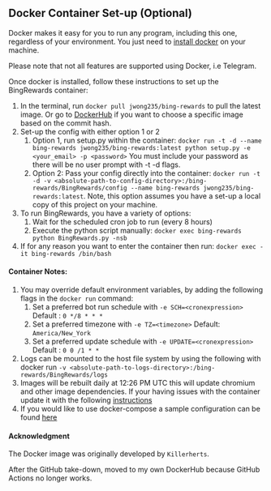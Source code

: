 ## Docker Container Set-up (Optional)

Docker makes it easy for you to run any program, including this one, regardless of your environment. You just need to [install docker](https://docs.docker.com/get-docker/) on your machine. 

Please note that not all features are supported using Docker, i.e Telegram.

Once docker is installed, follow these instructions to set up the BingRewards container:

1. In the terminal, run `docker pull jwong235/bing-rewards` to pull the latest image. Or go to [DockerHub](https://hub.docker.com/repository/docker/jwong235/bing-rewards/general) if you want to choose a specific image based on the commit hash.
2. Set-up the config with either option 1 or 2 
	 1. Option 1, run setup.py within the container: `docker run -t -d --name bing-rewards jwong235/bing-rewards:latest python setup.py -e <your_email> -p <password>`  You must include your password as there will be no user prompt with -t -d flags.
	 2. Option 2: Pass your config directly into the container: `docker run -t -d -v <absolute-path-to-config-directory>:/bing-rewards/BingRewards/config --name bing-rewards jwong235/bing-rewards:latest`. Note, this option assumes you have a set-up a local copy of this project on your machine.
3. To run BingRewards, you have a variety of options:
	1. Wait for the scheduled cron job to run (every 8 hours)
	2. Execute the python script manually: `docker exec bing-rewards python BingRewards.py -nsb`
3. If for any reason you want to enter the container then run: `docker exec -it bing-rewards /bin/bash`

#### Container Notes: 
1. You may override default environment variables, by adding the following flags in the `docker run` command:
	1. Set a preferred bot run schedule with 
	`-e SCH=<cronexpression>` Default : `0 */8 * * *`
	2. Set a preferred timezone with 
	`-e TZ=<timezone>` Default: `America/New_York`
	3. Set a preferred update schedule with 
	`-e UPDATE=<cronexpression>` Default : `0 0 /1 * *`
4. Logs can be mounted to the host file system by using the following with docker run
 `-v <absolute-path-to-logs-directory>:/bing-rewards/BingRewards/logs`
5. Images will be rebuilt daily at 12:26 PM UTC this will update chromium and other image dependencies. If your having issues with the container update it with the following [instructions](https://stackoverflow.com/a/26833005)
6. If you would like to use docker-compose a sample configuration can be found [here](https://github.com/jjjchens235/bing-rewards/blob/master/compose.yaml)

#### Acknowledgment
The Docker image was originally developed by `Killerherts`.

After the GitHub take-down, moved to my own DockerHub because GitHub Actions no longer works.
